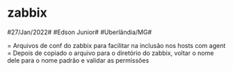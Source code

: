 # zabbix
#27/Jan/2022#
#Edson Junior#
#Uberlândia/MG#

= Arquivos de conf do zabbix para facilitar na inclusão nos hosts com agent
= Depois de copiado o arquivo para o diretório do zabbix, voltar o nome dele para o nome padrão e validar as permissões